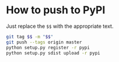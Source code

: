 # How to push to PyPI

Just replace the `$$` with the appropriate text.

```sh
git tag $$ -m "$$"
git push --tags origin master
python setup.py register -r pypi
python setup.py sdist upload -r pypi
```
